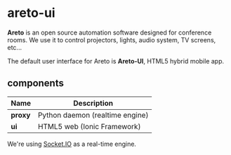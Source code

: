# areto-ui

**Areto** is an open source automation software designed for conference rooms. We use it to control projectors, lights, audio system, TV screens, etc...

The default user interface for Areto is **Areto-UI**, HTML5 hybrid mobile app.

## components

|Name          | Description                      |
|--------------|----------------------------------|
|**proxy**     | Python daemon (realtime engine)  |
|**ui**        | HTML5 web (Ionic Framework)      |

We're using [Socket.IO](http://socket.io/) as a real-time engine.
